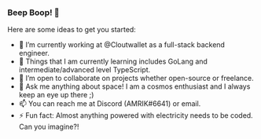 ### Beep Boop! 👋

Here are some ideas to get you started:

- 🔭 I’m currently working at @Cloutwallet as a full-stack backend engineer.
- 🌱 Things that I am currently learning includes GoLang and intermediate/advanced level TypeScript.
- 👯 I’m open to collaborate on projects whether open-source or freelance.
- 💬 Ask me anything about space! I am a cosmos enthusiast and I always keep an eye up there ;)  
- 📫 You can reach me at Discord (AMRIK#6641) or email.
- ⚡ Fun fact: Almost anything powered with electricity needs to be coded. Can you imagine?!

